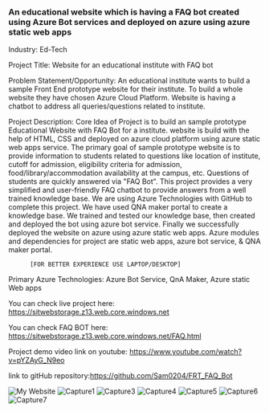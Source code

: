 <h3>An educational website which is having a FAQ bot created using Azure Bot services and deployed on azure using azure static web apps</h3>

Industry: Ed-Tech

Project Title: Website for an educational institute with FAQ bot

Problem Statement/Opportunity: An educational institute wants to build a sample Front End prototype website for their institute. To build a whole website they have chosen Azure Cloud Platform. Website is having a chatbot to address all queries/questions related to institute.

Project Description: Core Idea of Project is to build an sample prototype Educational Website with FAQ Bot for a institute. website is build with the help of HTML, CSS and deployed on azure cloud platform using azure static web apps service. The primary goal of sample prototype website is to provide information to students related to questions like location of institute, cutoff for admission, eligibility criteria for admission, food/library/accommodation availability at the campus, etc. Questions of students are quickly answered via "FAQ Bot". This project provides a very simplified and user-friendly FAQ chatbot to provide answers from a well trained knowledge base.
We are using Azure Technologies with GitHub to complete this project. We have used QNA maker portal to create a knowledge base.
We trained and tested our knowledge base, then created and deployed the bot using azure bot service. Finally we successfully deployed the website on azure using azure static web apps. Azure modules and dependencies for project are static web apps, azure bot service, & QNA maker portal.

          [FOR BETTER EXPERIENCE USE LAPTOP/DESKTOP]
          
Primary Azure Technologies: Azure Bot Service, QnA Maker, Azure static Web apps

You can check live project here: https://sitwebstorage.z13.web.core.windows.net

You can check FAQ BOT here: https://sitwebstorage.z13.web.core.windows.net/FAQ.html 

Project demo video link on youtube: https://www.youtube.com/watch?v=pYZAyG_N9eo

link to gitHub repository:https://github.com/Sam0204/FRT_FAQ_Bot




![My Website](https://user-images.githubusercontent.com/97906758/154845029-4c489851-bb15-4a48-b4fa-65596e420883.PNG)
![Capture1](https://user-images.githubusercontent.com/97906758/154845058-a3da5624-af13-4d86-9127-f41d2a5c809d.PNG)
![Capture3](https://user-images.githubusercontent.com/97906758/154845316-b34a89b5-4374-4fe8-bee4-8ac40f00f5d6.PNG)
![Capture4](https://user-images.githubusercontent.com/97906758/154845321-c8c2bdf2-2643-40e8-9c0a-bceee8bd4020.PNG)
![Capture5](https://user-images.githubusercontent.com/97906758/154845327-6f0d9ca2-68d8-4366-881d-098ff0d589d4.PNG)
![Capture6](https://user-images.githubusercontent.com/97906758/154845330-41ce63c7-7066-4c7f-bb55-7bd67f6b1ffe.PNG)
![Capture7](https://user-images.githubusercontent.com/97906758/154987039-98b79b39-4db4-4e34-b749-5039c0c6f0d3.PNG)
